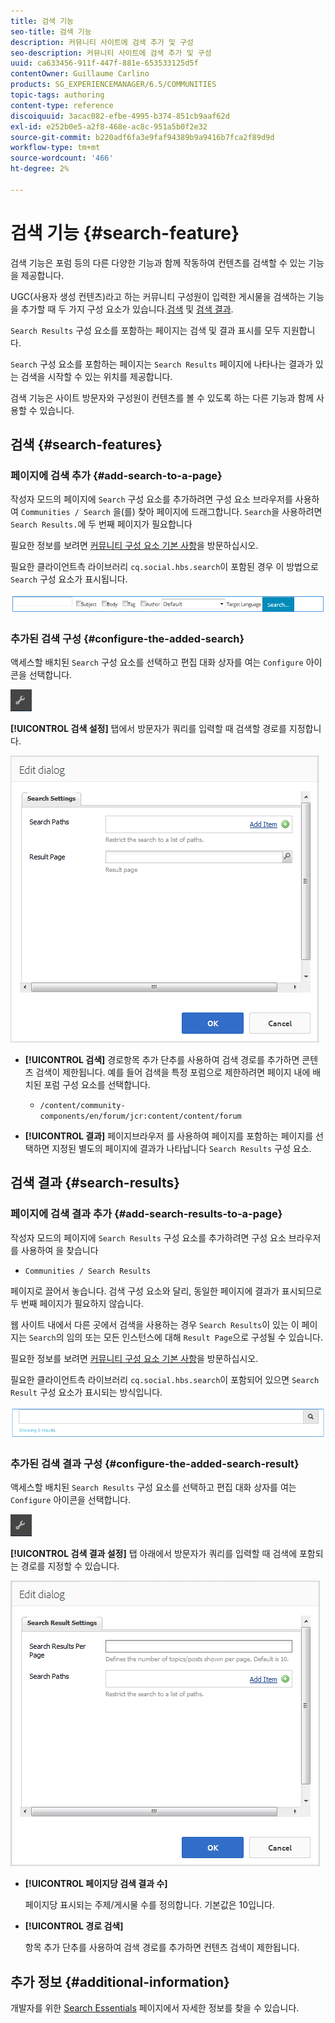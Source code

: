 ```yaml
---
title: 검색 기능
seo-title: 검색 기능
description: 커뮤니티 사이트에 검색 추가 및 구성
seo-description: 커뮤니티 사이트에 검색 추가 및 구성
uuid: ca633456-911f-447f-881e-653533125d5f
contentOwner: Guillaume Carlino
products: SG_EXPERIENCEMANAGER/6.5/COMMUNITIES
topic-tags: authoring
content-type: reference
discoiquuid: 3acac082-efbe-4995-b374-851cb9aaf62d
exl-id: e252b0e5-a2f8-468e-ac8c-951a5b0f2e32
source-git-commit: b220adf6fa3e9faf94389b9a9416b7fca2f89d9d
workflow-type: tm+mt
source-wordcount: '466'
ht-degree: 2%

---
```


# 검색 기능 {#search-feature}

검색 기능은 포럼 등의 다른 다양한 기능과 함께 작동하여 컨텐츠를 검색할 수 있는 기능을 제공합니다.

UGC(사용자 생성 컨텐츠)라고 하는 커뮤니티 구성원이 입력한 게시물을 검색하는 기능을 추가할 때 두 가지 구성 요소가 있습니다.[검색](#search) 및 [검색 결과](#search-results).

`Search Results` 구성 요소를 포함하는 페이지는 검색 및 결과 표시를 모두 지원합니다.

`Search` 구성 요소를 포함하는 페이지는 `Search Results` 페이지에 나타나는 결과가 있는 검색을 시작할 수 있는 위치를 제공합니다.

검색 기능은 사이트 방문자와 구성원이 컨텐츠를 볼 수 있도록 하는 다른 기능과 함께 사용할 수 있습니다.

## 검색 {#search-features}

### 페이지에 검색 추가 {#add-search-to-a-page}

작성자 모드의 페이지에 `Search` 구성 요소를 추가하려면 구성 요소 브라우저를 사용하여 `Communities / Search` 을(를) 찾아 페이지에 드래그합니다. `Search`을 사용하려면 `Search Results.`에 두 번째 페이지가 필요합니다

필요한 정보를 보려면 [커뮤니티 구성 요소 기본 사항](basics.md)을 방문하십시오.

필요한 클라이언트측 라이브러리 `cq.social.hbs.search`이 포함된 경우 이 방법으로 `Search` 구성 요소가 표시됩니다.

![추가 검색](assets/add-search.png)

### 추가된 검색 구성 {#configure-the-added-search}

액세스할 배치된 `Search` 구성 요소를 선택하고 편집 대화 상자를 여는 `Configure` 아이콘을 선택합니다.

![참회하](assets/configure-new.png)

**[!UICONTROL 검색 설정]** 탭에서 방문자가 쿼리를 입력할 때 검색할 경로를 지정합니다.

![검색 설정](assets/search-settings.png)

* **[!UICONTROL 검색]**
경로항목 추가 단추를 사용하여 검색 경로를 추가하면 콘텐츠 검색이 제한됩니다. 예를 들어 검색을 특정 포럼으로 제한하려면 페이지 내에 배치된 포럼 구성 요소를 선택합니다.

   * `/content/community-components/en/forum/jcr:content/content/forum`

* **[!UICONTROL 결과]**
페이지브라우저 를 사용하여 페이지를 포함하는 페이지를 선택하면 지정된 별도의 페이지에 결과가 나타납니다 
`Search Results` 구성 요소.

## 검색 결과 {#search-results}

### 페이지에 검색 결과 추가 {#add-search-results-to-a-page}

작성자 모드의 페이지에 `Search Results` 구성 요소를 추가하려면 구성 요소 브라우저를 사용하여 을 찾습니다

* `Communities / Search Results`

페이지로 끌어서 놓습니다. 검색 구성 요소와 달리, 동일한 페이지에 결과가 표시되므로 두 번째 페이지가 필요하지 않습니다.

웹 사이트 내에서 다른 곳에서 검색을 사용하는 경우 `Search Results`이 있는 이 페이지는 `Search`의 임의 또는 모든 인스턴스에 대해 `Result Page`으로 구성될 수 있습니다.

필요한 정보를 보려면 [커뮤니티 구성 요소 기본 사항](basics.md)을 방문하십시오.

필요한 클라이언트측 라이브러리 `cq.social.hbs.search`이 포함되어 있으면 `Search Result` 구성 요소가 표시되는 방식입니다.

![검색 결과](assets/search-result1.png)

### 추가된 검색 결과 구성 {#configure-the-added-search-result}

액세스할 배치된 `Search Results` 구성 요소를 선택하고 편집 대화 상자를 여는 `Configure` 아이콘을 선택합니다.

![구성](assets/configure-new.png)

**[!UICONTROL 검색 결과 설정]** 탭 아래에서 방문자가 쿼리를 입력할 때 검색에 포함되는 경로를 지정할 수 있습니다.

![search-result-settings](assets/search-result-settings.png)

* **[!UICONTROL 페이지당 검색 결과 수]**

   페이지당 표시되는 주제/게시물 수를 정의합니다. 기본값은 10입니다.

* **[!UICONTROL 경로 검색]**

   항목 추가 단추를 사용하여 검색 경로를 추가하면 컨텐츠 검색이 제한됩니다.

## 추가 정보 {#additional-information}

개발자를 위한 [Search Essentials](search-implementation.md) 페이지에서 자세한 정보를 찾을 수 있습니다.
